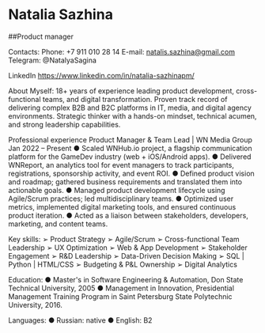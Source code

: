 # Natalia Sazhina
##Product manager


Contacts:
Phone: +7 911 010 28 14
E-mail: natalis.sazhina@gmail.com
Telegram: @NatalyaSagina

LinkedIn https://www.linkedin.com/in/natalia-sazhinapm/



About Myself:
18+ years of experience leading product development, cross-functional teams,
and digital transformation. Proven track record of delivering complex B2B and
B2C platforms in IT, media, and digital agency environments. Strategic thinker
with a hands-on mindset, technical acumen, and strong leadership capabilities.



Professional experience
Product Manager & Team Lead | WN Media Group
Jan 2022 – Present
● Scaled WNHub.io project, a flagship communication platform for the
GameDev industry (web + iOS/Android apps).
● Delivered WNReport, an analytics tool for event managers to track
participants, registrations, sponsorship activity, and event ROI.
● Defined product vision and roadmap; gathered business requirements and
translated them into actionable goals.
● Managed product development lifecycle using Agile/Scrum practices; led
multidisciplinary teams.
● Optimized user metrics, implemented digital marketing tools, and ensured
continuous product iteration.
● Acted as a liaison between stakeholders, developers, marketing, and
content teams.



Key skills:
➢ Product Strategy
➢ Agile/Scrum
➢ Cross-functional Team Leadership
➢ UX Optimization
➢ Web & App Development
➢ Stakeholder Engagement
➢ R&D Leadership
➢ Data-Driven Decision Making
➢ SQL | Python | HTML/CSS
➢ Budgeting & P&L Ownership
➢ Digital Analytics


Education:
● Master's in Software Engineering & Automation, Don State Technical
University, 2005
● Management in Innovation, Presidential Management Training Program in
Saint Petersburg State Polytechnic University, 2016.


Languages:
● Russian: native
● English: B2
